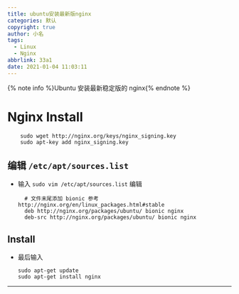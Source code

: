 ```yaml
---
title: ubuntu安装最新版nginx
categories: 默认
copyright: true
author: 小名
tags:
  - Linux
  - Nginx
abbrlink: 33a1
date: 2021-01-04 11:03:11
---
```


{% note info %}Ubuntu 安装最新稳定版的 nginx{% endnote %}

<!-- more -->

# Nginx Install

```shell
    sudo wget http://nginx.org/keys/nginx_signing.key
    sudo apt-key add nginx_signing.key
```

## 编辑 `/etc/apt/sources.list`

- 输入 `sudo vim /etc/apt/sources.list` 编辑
  ```shell
    # 文件末尾添加 bionic 参考 http://nginx.org/en/linux_packages.html#stable
    deb http://nginx.org/packages/ubuntu/ bionic nginx
    deb-src http://nginx.org/packages/ubuntu/ bionic nginx
  ```

## Install

- 最后输入
  ```shell
  sudo apt-get update
  sudo apt-get install nginx
  ```

---
